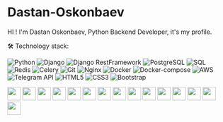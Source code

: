 # Dastan-Oskonbaev
HI ! I'm Dastan Oskonbaev, Python Backend Developer, it's my profile.

🛠️ Technology stack:

![Python](https://img.shields.io/badge/-Python-3776AB?style=flat&logo=Python&logoColor=white)
![Django](https://img.shields.io/badge/-Django-092E20?style=flat&logo=Django&logoColor=white)
![Django RestFramework](https://img.shields.io/badge/-DjangoRestFramework-092E20?style=flat&logo=Django&logoColor=white)
![PostgreSQL](https://img.shields.io/badge/-PostgreSQL-336791?style=flat&logo=postgresql&logoColor=white)
![SQL](https://img.shields.io/badge/-SQL-4479A1?style=flat&logo=MySQL&logoColor=white)
![Redis](https://img.shields.io/badge/-Redis-D82C20?style=flat&logo=Redis&logoColor=white)
![Celery](https://img.shields.io/badge/-Celery-37814A?style=flat&logo=Celery&logoColor=white)
![Git](https://img.shields.io/badge/-Git-F05032?style=flat&logo=git&logoColor=white)
![Nginx](https://img.shields.io/badge/-Nginx-009639?style=flat&logo=nginx&logoColor=white)
![Docker](https://img.shields.io/badge/-Docker-2496ED?style=flat&logo=Docker&logoColor=white)
![Docker-compose](https://img.shields.io/badge/-DockerCompose-2496ED?style=flat&logo=Docker&logoColor=white)
![AWS](https://img.shields.io/badge/-AWS-232F3E?style=flat&logo=amazonaws&logoColor=white)
![Telegram API](https://img.shields.io/badge/-TelegramAPI-2CA5E0?style=flat&logo=Telegram&logoColor=white)
![HTML5](https://img.shields.io/badge/-HTML5-E34F26?style=flat&logo=html5&logoColor=white)
![CSS3](https://img.shields.io/badge/-CSS3-1572B6?style=flat&logo=css3&logoColor=white)
![Bootstrap](https://img.shields.io/badge/-Bootstrap-7952B3?style=flat&logo=bootstrap&logoColor=white)

<p align="left">
  <img src="https://img.shields.io/badge/-Django-092E20?style=flat&logo=Django&logoColor=white" height="30" />
  <img src="https://img.shields.io/badge/-DjangoRestFramework-092E20?style=flat&logo=Django&logoColor=white" height="30" />
  <img src="https://img.shields.io/badge/-PostgreSQL-336791?style=flat&logo=postgresql&logoColor=white" height="30" />
  <img src="https://img.shields.io/badge/-SQL-4479A1?style=flat&logo=MySQL&logoColor=white" height="30" />
  <img src="https://img.shields.io/badge/-Redis-D82C20?style=flat&logo=Redis&logoColor=white" height="30" />
  <img src="https://img.shields.io/badge/-Celery-37814A?style=flat&logo=Celery&logoColor=white" height="30" />
  <img src="https://img.shields.io/badge/-Git-F05032?style=flat&logo=git&logoColor=white" height="30" />
  <img src="https://img.shields.io/badge/-Nginx-009639?style=flat&logo=nginx&logoColor=white" height="30" />
  <img src="https://img.shields.io/badge/-Docker-2496ED?style=flat&logo=Docker&logoColor=white" height="30" />
  <img src="https://img.shields.io/badge/-DockerCompose-2496ED?style=flat&logo=Docker&logoColor=white" height="30" />
  <img src="https://img.shields.io/badge/-AWS-232F3E?style=flat&logo=amazonaws&logoColor=white" height="30" />
  <img src="https://img.shields.io/badge/-TelegramAPI-2CA5E0?style=flat&logo=Telegram&logoColor=white" height="30" />
  <img src="https://img.shields.io/badge/-HTML5-E34F26?style=flat&logo=html5&logoColor=white" height="30" />
  <img src="https://img.shields.io/badge/-CSS3-1572B6?style=flat&logo=css3&logoColor=white" height="30" />
  <img src="https://img.shields.io/badge/-Bootstrap-7952B3?style=flat&logo=bootstrap&logoColor=white" height="30" />
</p>


